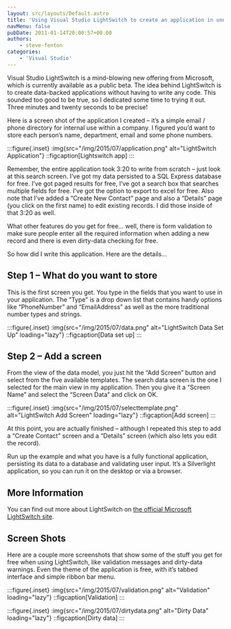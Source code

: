 ```yaml
---
layout: src/layouts/Default.astro
title: 'Using Visual Studio LightSwitch to create an application in under four minutes'
navMenu: false
pubDate: 2011-01-14T20:00:57+00:00
authors:
    - steve-fenton
categories:
    - 'Visual Studio'
---
```


Visual Studio LightSwitch is a mind-blowing new offering from Microsoft, which is currently available as a public beta. The idea behind LightSwitch is to create data-backed applications without having to write any code. This sounded too good to be true, so I dedicated some time to trying it out. Three minutes and twenty seconds to be precise!

Here is a screen shot of the application I created – it’s a simple email / phone directory for internal use within a company. I figured you’d want to store each person’s name, department, email and some phone numbers.

:::figure{.inset}
:img{src="/img/2015/07/application.png" alt="LightSwitch Application"}
::figcaption[Lightswitch app]
:::

Remember, the entire application took 3:20 to write from scratch – just look at this search screen. I’ve got my data persisted to a SQL Express database for free. I’ve got paged results for free, I’ve got a search box that searches multiple fields for free. I’ve got the option to export to excel for free. Also note that I’ve added a “Create New Contact” page and also a “Details” page (you click on the first name) to edit existing records. I did those inside of that 3:20 as well.

What other features do you get for free… well, there is form validation to make sure people enter all the required information when adding a new record and there is even dirty-data checking for free.

So how did I write this application. Here are the details…

## Step 1 – What do you want to store

This is the first screen you get. You type in the fields that you want to use in your application. The “Type” is a drop down list that contains handy options like “PhoneNumber” and “EmailAddress” as well as the more traditional number types and strings.

:::figure{.inset}
:img{src="/img/2015/07/data.png" alt="LightSwitch Data Set Up" loading="lazy"}
::figcaption[Data set up]
:::

## Step 2 – Add a screen

From the view of the data model, you just hit the “Add Screen” button and select from the five available templates. The search data screen is the one I selected for the main view in my application. Then you give it a “Screen Name” and select the “Screen Data” and click on OK.

:::figure{.inset}
:img{src="/img/2015/07/selecttemplate.png" alt="LightSwitch Add Screen" loading="lazy"}
::figcaption[Add screen]
:::

At this point, you are actually finished – although I repeated this step to add a “Create Contact” screen and a “Details” screen (which also lets you edit the record).

Run up the example and what you have is a fully functional application, persisting its data to a database and validating user input. It’s a Silverlight application, so you can run it on the desktop or via a browser.

## More Information

You can find out more about LightSwitch on [the official Microsoft LightSwitch site](http://www.microsoft.com/visualstudio/en-us/lightswitch).

## Screen Shots

Here are a couple more screenshots that show some of the stuff you get for free when using LightSwitch, like validation messages and dirty-data warnings. Even the theme of the application is free, with it’s tabbed interface and simple ribbon bar menu.

:::figure{.inset}
:img{src="/img/2015/07/validation.png" alt="Validation" loading="lazy"}
::figcaption[Validation]
:::

:::figure{.inset}
:img{src="/img/2015/07/dirtydata.png" alt="Dirty Data" loading="lazy"}
::figcaption[Dirty data]
:::